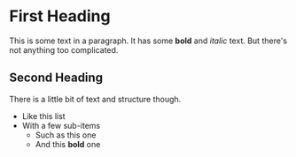 # First Heading

This is some text in a paragraph. It has some **bold** and _italic_ text. But there's not anything too complicated.

## Second Heading

There is a little bit of text and structure though.

- Like this list
- With a few sub-items
  - Such as this one
  - And this **bold** one
